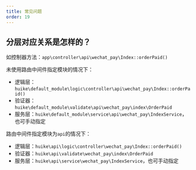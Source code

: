 ```yaml
---
title: 常见问题
order: 19
---
```


## 分层对应关系是怎样的？

如控制器方法：`app\controller\api\wechat_pay\Index::orderPaid()`

未使用路由中间件指定模块的情况下：

+ 逻辑层：`huike\default_module\logic\controller\api\wechat_pay\Index::orderPaid()`
+ 验证器：`huike\default_module\validate\api\wechat_pay\index\OrderPaid`
+ 服务层：`huike\default_module\service\api\wechat_pay\IndexService`，也可手动指定

路由中间件指定模块为`api`的情况下：

+ 逻辑层：`huike\api\logic\controller\wechat_pay\Index::orderPaid()`
+ 验证器：`huike\api\validate\wechat_pay\index\OrderPaid`
+ 服务层：`huike\api\service\wechat_pay\IndexService`，也可手动指定

